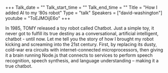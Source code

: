 +++
Talk_date = ""
Talk_start_time = ""
Talk_end_time = ""
Title = "How I added AI to my ‘80s robot"
Type = "talk"
Speakers = ["david-washington"]
youtube = "ToEJMOijE6o"
+++

In 1985, TOMY released a toy robot called Chatbot. Just a simple toy, it never got to fulfill its true destiny as a conversational, artificial intelligent, chatbot - until now. Let me tell you the story of how I brought my robot kicking and screaming into the 21st century. First, by replacing its dusty, cold-war era circuits with internet-connected microprocessors, then giving it a brain running Node.js that connects to services to perform speech recognition, speech synthesis, and language understanding – making it a true chatbot.
